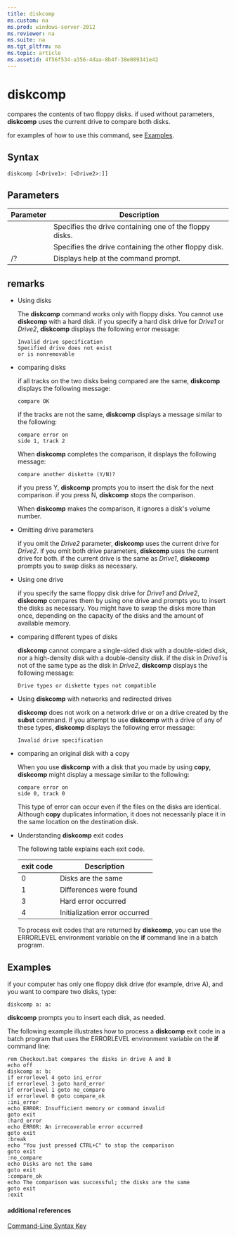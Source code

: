 ```yaml
---
title: diskcomp
ms.custom: na
ms.prod: windows-server-2012
ms.reviewer: na
ms.suite: na
ms.tgt_pltfrm: na
ms.topic: article
ms.assetid: 4f56f534-a356-4daa-8b4f-38e089341e42
---
```

# diskcomp
compares the contents of two floppy disks. if used without parameters, **diskcomp** uses the current drive to compare both disks.

for examples of how to use this command, see [Examples](#BKMK_examples).

## Syntax

```
diskcomp [<Drive1>: [<Drive2>:]]
```

## Parameters

|Parameter|Description|
|-------------|---------------|
|<Drive1>|Specifies the drive containing one of the floppy disks.|
|<Drive2>|Specifies the drive containing the other floppy disk.|
|\/?|Displays help at the command prompt.|

## remarks

-   Using disks

    The **diskcomp** command works only with floppy disks. You cannot use **diskcomp** with a hard disk. if you specify a hard disk drive for *Drive1* or *Drive2*, **diskcomp** displays the following error message:

    ```
    Invalid drive specification
    Specified drive does not exist
    or is nonremovable
    ```

-   comparing disks

    if all tracks on the two disks being compared are the same, **diskcomp** displays the following message:

    ```
    compare OK
    ```

    if the tracks are not the same, **diskcomp** displays a message similar to the following:

    ```
    compare error on
    side 1, track 2
    ```

    When **diskcomp** completes the comparison, it displays the following message:

    ```
    compare another diskette (Y/N)?
    ```

    if you press Y, **diskcomp** prompts you to insert the disk for the next comparison. if you press N, **diskcomp** stops the comparison.

    When **diskcomp** makes the comparison, it ignores a disk's volume number.

-   Omitting drive parameters

    if you omit the *Drive2* parameter, **diskcomp** uses the current drive for *Drive2*. if you omit both drive parameters, **diskcomp** uses the current drive for both. if the current drive is the same as *Drive1*, **diskcomp** prompts you to swap disks as necessary.

-   Using one drive

    if you specify the same floppy disk drive for *Drive1* and *Drive2*, **diskcomp** compares them by using one drive and prompts you to insert the disks as necessary. You might have to swap the disks more than once, depending on the capacity of the disks and the amount of available memory.

-   comparing different types of disks

    **diskcomp** cannot compare a single\-sided disk with a double\-sided disk, nor a high\-density disk with a double\-density disk. if the disk in *Drive1* is not of the same type as the disk in *Drive2*, **diskcomp** displays the following message:

    ```
    Drive types or diskette types not compatible
    ```

-   Using **diskcomp** with networks and redirected drives

    **diskcomp** does not work on a network drive or on a drive created by the **subst** command. if you attempt to use **diskcomp** with a drive of any of these types, **diskcomp** displays the following error message:

    ```
    Invalid drive specification
    ```

-   comparing an original disk with a copy

    When you use **diskcomp** with a disk that you made by using **copy**, **diskcomp** might display a message similar to the following:

    ```
    compare error on 
    side 0, track 0
    ```

    This type of error can occur even if the files on the disks are identical. Although **copy** duplicates information, it does not necessarily place it in the same location on the destination disk.

-   Understanding **diskcomp** exit codes

    The following table explains each exit code.

    |exit code|Description|
    |-------------|---------------|
    |0|Disks are the same|
    |1|Differences were found|
    |3|Hard error occurred|
    |4|Initialization error occurred|

    To process exit codes that are returned by **diskcomp**, you can use the ERRORLEVEL environment variable on the **if** command line in a batch program.

## <a name="BKMK_examples"></a>Examples
if your computer has only one floppy disk drive \(for example, drive A\), and you want to compare two disks, type:

```
diskcomp a: a:
```

**diskcomp** prompts you to insert each disk, as needed.

The following example illustrates how to process a **diskcomp** exit code in a batch program that uses the ERRORLEVEL environment variable on the **if** command line:

```
rem Checkout.bat compares the disks in drive A and B 
echo off 
diskcomp a: b: 
if errorlevel 4 goto ini_error 
if errorlevel 3 goto hard_error 
if errorlevel 1 goto no_compare
if errorlevel 0 goto compare_ok 
:ini_error 
echo ERROR: Insufficient memory or command invalid 
goto exit 
:hard_error 
echo ERROR: An irrecoverable error occurred 
goto exit 
:break 
echo "You just pressed CTRL+C" to stop the comparison 
goto exit 
:no_compare 
echo Disks are not the same 
goto exit 
:compare_ok 
echo The comparison was successful; the disks are the same 
goto exit 
:exit
```

#### additional references
[Command-Line Syntax Key](commandline-syntax-key.md)


